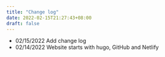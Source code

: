 ```yaml
---
title: "Change log"
date: 2022-02-15T21:27:43+08:00
draft: false
---
```


- 02/15/2022 Add change log
- 02/14/2022 Website starts with hugo, GitHub and Netlify